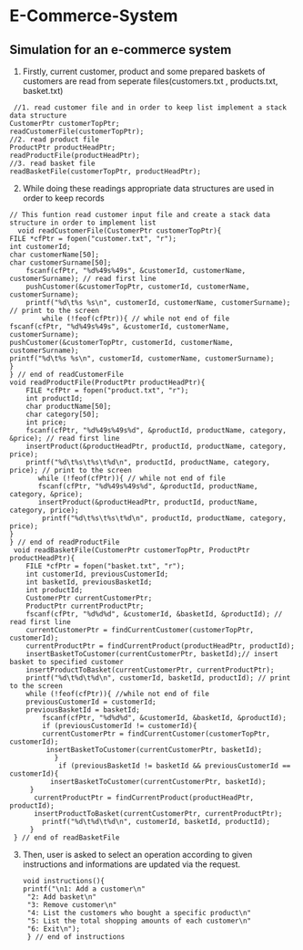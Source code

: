 # E-Commerce-System
## Simulation for an e-commerce system

   1. Firstly, current customer, product and some prepared baskets of customers are read from seperate files(customers.txt , products.txt, basket.txt)
  
 
     //1. read customer file and in order to keep list implement a stack data structure
	CustomerPtr customerTopPtr;
	readCustomerFile(customerTopPtr);
	//2. read product file
	ProductPtr productHeadPtr;
	readProductFile(productHeadPtr);
	//3. read basket file
	readBasketFile(customerTopPtr, productHeadPtr);
  
     
  2. While doing these readings appropriate data structures are used in order to keep records


  
    // This funtion read customer input file and create a stack data structure in order to implement list
      void readCustomerFile(CustomerPtr customerTopPtr){ 
	FILE *cfPtr = fopen("customer.txt", "r");
	int customerId;
	char customerName[50];
	char customerSurname[50];
	    fscanf(cfPtr, "%d%49s%49s", &customerId, customerName, customerSurname); // read first line
	    pushCustomer(&customerTopPtr, customerId, customerName, customerSurname);
       	printf("%d\t%s %s\n", customerId, customerName, customerSurname); // print to the screen
       		while (!feof(cfPtr)){ // while not end of file
	fscanf(cfPtr, "%d%49s%49s", &customerId, customerName, customerSurname);
	pushCustomer(&customerTopPtr, customerId, customerName, customerSurname);
	printf("%d\t%s %s\n", customerId, customerName, customerSurname);
	}
	} // end of readCustomerFile	
	void readProductFile(ProductPtr productHeadPtr){
		FILE *cfPtr = fopen("product.txt", "r");
		int productId;
    	char productName[50];
        char category[50];
	    int price;
	    fscanf(cfPtr, "%d%49s%49s%d", &productId, productName, category, &price); // read first line
	    insertProduct(&productHeadPtr, productId, productName, category, price);
	    printf("%d\t%s\t%s\t%d\n", productId, productName, category, price); // print to the screen
	       while (!feof(cfPtr)){ // while not end of file
	       fscanf(cfPtr, "%d%49s%49s%d", &productId, productName, category, &price);
	       insertProduct(&productHeadPtr, productId, productName, category, price);
	        printf("%d\t%s\t%s\t%d\n", productId, productName, category, price);
	}
    } // end of readProductFile
     void readBasketFile(CustomerPtr customerTopPtr, ProductPtr productHeadPtr){
     	FILE *cfPtr = fopen("basket.txt", "r");
     	int customerId, previousCustomerId;
     	int basketId, previousBasketId;
     	int productId;
     	CustomerPtr currentCustomerPtr;
     	ProductPtr currentProductPtr;
     	fscanf(cfPtr, "%d%d%d", &customerId, &basketId, &productId); // read first line
     	currentCustomerPtr = findCurrentCustomer(customerTopPtr, customerId);
     	currentProductPtr = findCurrentProduct(productHeadPtr, productId);
     	insertBasketToCustomer(currentCustomerPtr, basketId);// insert basket to specified customer
     	insertProductToBasket(currentCustomerPtr, currentProductPtr);
     	printf("%d\t%d\t%d\n", customerId, basketId, productId); // print to the screen
     	while (!feof(cfPtr)){ //while not end of file
     	previousCustomerId = customerId;
     	previousBasketId = basketId;
      		fscanf(cfPtr, "%d%d%d", &customerId, &basketId, &productId);
      		if (previousCustomerId != customerId){
	 		currentCustomerPtr = findCurrentCustomer(customerTopPtr, customerId);
	 	     insertBasketToCustomer(currentCustomerPtr, basketId);
		       }
		       	if (previousBasketId != basketId && previousCustomerId == customerId){
	 	      insertBasketToCustomer(currentCustomerPtr, basketId);
		 }
		  currentProductPtr = findCurrentProduct(productHeadPtr, productId);
          insertProductToBasket(currentCustomerPtr, currentProductPtr);
      		printf("%d\t%d\t%d\n", customerId, basketId, productId);
		 }
	 } // end of readBasketFile
	 
3. Then, user is asked to select an operation according to given instructions and informations are updated via the request.

       void instructions(){
       printf("\n1: Add a customer\n"
        "2: Add basket\n"
        "3: Remove customer\n"
        "4: List the customers who bought a specific product\n"
        "5: List the total shopping amounts of each customer\n"
        "6: Exit\n");
        } // end of instructions


  
  
